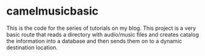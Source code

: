 camelmusicbasic
===============

This is the code for the series of tutorials on my blog. This project is a very basic route that reads a directory with audio/music files and creates catalog the information into a database and then sends them on to a dynamic destination location.
